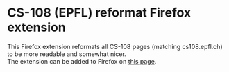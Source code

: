 # CS-108 (EPFL) reformat Firefox extension

This Firefox extension reformats all CS-108 pages (matching cs108.epfl.ch) to be more readable and somewhat nicer.  
The extension can be added to Firefox on [this page](https://addons.mozilla.org/en-US/firefox/addon/cs-108-reformat/).
